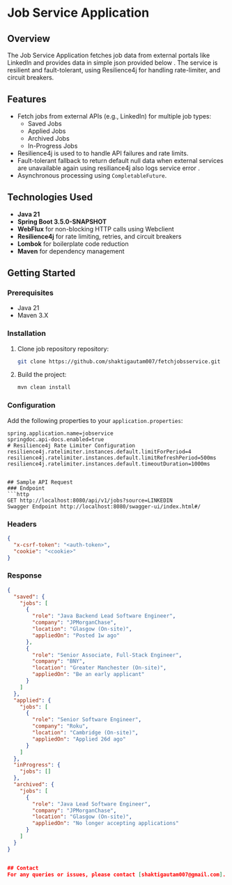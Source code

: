 # Job Service Application

## Overview
The Job Service Application fetches job data from external portals like LinkedIn and provides data in simple json provided below . The service is resilient and fault-tolerant, using Resilience4j for handling rate-limiter, and circuit breakers.

## Features
- Fetch jobs from external APIs (e.g., LinkedIn) for multiple job types:
    - Saved Jobs
    - Applied Jobs
    - Archived Jobs
    - In-Progress Jobs
- Resilience4j is used  to to handle API failures and rate limits.
- Fault-tolerant fallback  to return default null  data when external services are unavailable again using resiliance4j also logs service error .
- Asynchronous processing using `CompletableFuture`.

## Technologies Used
- **Java 21**
- **Spring Boot 3.5.0-SNAPSHOT**
- **WebFlux** for non-blocking HTTP calls using Webclient
- **Resilience4j** for rate limiting, retries, and circuit breakers
- **Lombok** for boilerplate code reduction
- **Maven** for dependency management

## Getting Started

### Prerequisites
- Java 21 
- Maven 3.X 

### Installation
1. Clone job repository repository:
   ```bash
   git clone https://github.com/shaktigautam007/fetchjobsservice.git
   ```
2. Build the project:
   ```bash
   mvn clean install
   ```



### Configuration
Add the following properties to your `application.properties`:

```properties
spring.application.name=jobservice
springdoc.api-docs.enabled=true
# Resilience4j Rate Limiter Configuration
resilience4j.ratelimiter.instances.default.limitForPeriod=4
resilience4j.ratelimiter.instances.default.limitRefreshPeriod=500ms
resilience4j.ratelimiter.instances.default.timeoutDuration=1000ms


## Sample API Request
### Endpoint
```http
GET http://localhost:8080/api/v1/jobs?source=LINKEDIN
Swagger Endpoint http://localhost:8080/swagger-ui/index.html#/
```

### Headers
```json
{
  "x-csrf-token": "<auth-token>",
  "cookie": "<cookie>"
}
```

### Response
```json
{
  "saved": {
    "jobs": [
      {
        "role": "Java Backend Lead Software Engineer",
        "company": "JPMorganChase",
        "location": "Glasgow (On-site)",
        "appliedOn": "Posted 1w ago"
      },
      {
        "role": "Senior Associate, Full-Stack Engineer",
        "company": "BNY",
        "location": "Greater Manchester (On-site)",
        "appliedOn": "Be an early applicant"
      }
    ]
  },
  "applied": {
    "jobs": [
      {
        "role": "Senior Software Engineer",
        "company": "Roku",
        "location": "Cambridge (On-site)",
        "appliedOn": "Applied 26d ago"
      }
    ]
  },
  "inProgress": {
    "jobs": []
  },
  "archived": {
    "jobs": [
      {
        "role": "Java Lead Software Engineer",
        "company": "JPMorganChase",
        "location": "Glasgow (On-site)",
        "appliedOn": "No longer accepting applications"
      }
    ]
  }
}


## Contact
For any queries or issues, please contact [shaktigautam007@gmail.com].

